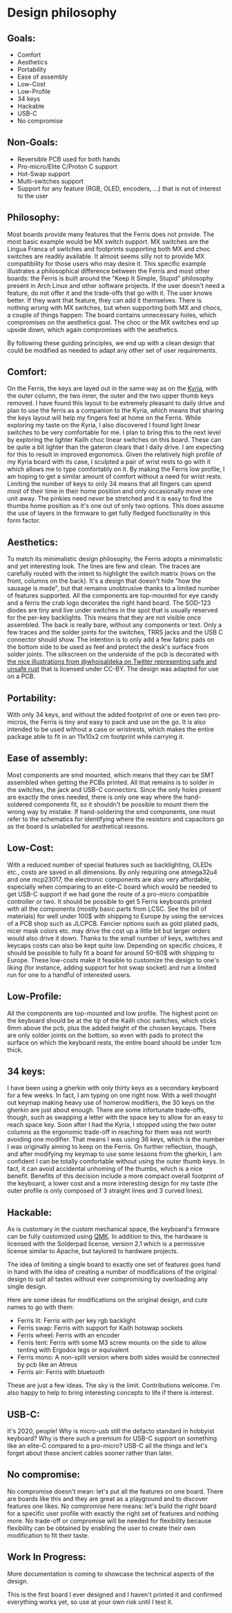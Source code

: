 Design philosophy
=================

Goals:
------
* Comfort
* Aesthetics
* Portability
* Ease of assembly
* Low-Cost
* Low-Profile
* 34 keys
* Hackable
* USB-C
* No compromise

Non-Goals:
----------
* Reversible PCB used for both hands
* Pro-micro/Elite C/Proton C support
* Hot-Swap support
* Multi-switches support
* Support for any feature (RGB, OLED, encoders, ...) that is not of interest to the user

Philosophy:
-----------
Most boards provide many features that the Ferris does not provide. The most basic example would be MX switch support. MX switches are the Lingua Franca of switches and footprints supporting both MX and choc switches are readily available. It almost seems silly not to provide MX compatibility for those users who may desire it.
This specific example illustrates a philosophical difference between the Ferris and most other boards: the Ferris is built around the "Keep It Simple, Stupid" philosophy present in Arch Linux and other software projects. If the user doesn't need a feature, do not offer it and the trade-offs that go with it. The user knows better. If they want that feature, they can add it themselves. There is nothing wrong with MX switches, but when supporting both MX and chocs, a couple of things happen: The board contains unnecessary holes, which compromises on the aesthetics goal. The choc or the MX switches end up upside down, which again compromises with the aesthetics.

By following these guiding principles, we end up with a clean design that could be modified as needed to adapt any other set of user requirements.

Comfort:
--------
On the Ferris, the keys are layed out in the same way as on the [Kyria](https://splitkb.com/products/kyria-pcb-kit), with the outer column, the two inner, the outer and the two upper thumb keys removed. I have found this layout to be extremely pleasant to daily drive and plan to use the ferris as a companion to the Kyria, which means that sharing the keys layout will help my fingers feel at home on the Ferris.
While exploring my taste on the Kyria, I also discovered I found light linear switches to be very comfortable for me. I plan to bring this to the next level by exploring the lighter Kailh choc linear switches on this board. These can be quite a bit lighter than the gateron clears that I daily drive. I am expecting for this to result in improved ergonomics.
Given the relatively high profile of my Kyria board with its case, I sculpted a pair of wrist rests to go with it which allows me to type comfortably on it. By making the Ferris low profile, I am hoping to get a similar amount of comfort without a need for wrist rests.
Limiting the number of keys to only 34 means that all fingers can spend most of their time in their home position and only occasionally move one unit away. The pinkies need never be stretched and it is easy to find the thumbs home position as it's one out of only two options. This does assume the use of layers in the firmware to get fully fledged functionality in this form factor.

Aesthetics:
-----------
To match its minimalistic design philosophy, the Ferris adopts a minimalistic and yet interesting look.
The lines are few and clean. The traces are carefully routed with the intent to highlight the switch matrix (rows on the front, columns on the back). It's a design that doesn't hide "how the sausage is made", but that remains unobtrusive thanks to a limited number of features supported.
All the components are top-mounted for eye candy and a ferris the crab logo decorates the right hand board.
The SOD-123 diodes are tiny and live under switches in the spot that is usually reserved for the per-key backlights. This means that they are not visible once assembled.
The back is really bare, without any components or text. Only a few traces and the solder joints for the switches, TRRS jacks and the USB C connector should show. The intention is to only add a few fabric pads on the bottom side to be used as feet and protect the desk's surface from solder joints.
The silkscreen on the underside of the pcb is decorated with [the nice illustrations from @whoisaldeka on Twitter representing safe and unsafe rust](https://twitter.com/whoisaldeka/status/674465785557860353) that is licensed under CC-BY. The design was adapted for use on a PCB.

Portability:
------------
With only 34 keys, and without the added footprint of one or even two pro-micros, the Ferris is tiny and easy to pack and use on the go. It is also intended to be used without a case or wristrests, which makes the entire package able to fit in an 11x10x2 cm footprint while carrying it.

Ease of assembly:
-----------------
Most components are smd mounted, which means that they can be SMT assembled when getting the PCBs printed. All that remains is to solder in the switches, the jack and USB-C connectors.
Since the only holes present are exactly the ones needed, there is only one way where the hand-soldered components fit, so it shouldn't be possible to mount them the wrong way by mistake.
If hand-soldering the smd components, one must refer to the schematics for identifying where the resistors and capacitors go as the board is unlabelled for aesthetical reasons.

Low-Cost:
---------
With a reduced number of special features such as backlighting, OLEDs etc., costs are saved in all dimensions. By only requiring one atmega32u4 and one mcp23017, the electronic components are also very affordable, especially when comparing to an elite-C board which would be needed to get USB-C support if we had gone the route of a pro-micro compatible controller or two.
It should be possible to get 5 Ferris keyboards printed with all the components (mostly basic parts from LCSC. See the bill of materials) for well under 100$ with shipping to Europe by using the services of a PCB shop such as JLCPCB. Fancier options such as gold plated pads, nicer mask colors etc. may drive the cost up a little bit but larger orders would also drive it down.
Thanks to the small number of keys, switches and keycaps costs can also be kept quite low. Depending on specific choices, it should be possible to fully fit a board for around 50-60$ with shipping to Europe.
These low-costs make it feasible to customize the design to one's liking (for instance, adding support for hot swap socket) and run a limited run for one to a handful of interested users.

Low-Profile:
------------
All the components are top-mounted and low profile. The highest point on the keyboard should be at the tip of the Kailh choc switches, which sticks 6mm above the pcb, plus the added height of the chosen keycaps.
There are only solder joints on the bottom, so even with pads to protect the surface on which the keyboard rests, the entire board should be under 1cm thick.

34 keys:
--------
I have been using a gherkin with only thirty keys as a secondary keyboard for a few weeks. In fact, I am typing on one right now. With a well thought out keymap making heavy use of homerow modifiers, the 30 keys on the gherkin are just about enough. There are some infortunate trade-offs, though, such as swapping a letter with the space key to allow for an easy to reach space key. Soon after I had the Kyria, I stopped using the two outer columns as the ergonomic trade-off in reaching for them was not worth avoiding one modifier. That means I was using 36 keys, which is the number I was originally aiming to keep on the Ferris. On further reflection, though, and after modifying my keymap to use some lessons from the gherkin, I am confident I can be totally comfortable without using the outer thumb keys. In fact, it can avoid accidental unhoming of the thumbs, which is a nice benefit. Benefits of this decision include a more compact overall footprint of the keyboard, a lower cost and a more interesting design for my taste (the outer profile is only composed of 3 straight lines and 3 curved lines).

Hackable:
---------
As is customary in the custom mechanical space, the keyboard's firmware can be fully customized using [QMK](https://github.com/qmk/qmk_firmware).
In addition to this, the hardware is licensed with the Solderpad license, version 2.1 which is a permissive license similar to Apache, but taylored to hardware projects.

The idea of limiting a single board to exactly one set of features goes hand in hand with the idea of creating a number of modifications of the original design to suit all tastes without ever compromising by overloading any single design.

Here are some ideas for modifications on the original design, and cute names to go with them:
* Ferris lit: Ferris with per key rgb backlight
* Ferris swap: Ferris with support for Kailh hotswap sockets
* Ferris wheel: Ferris with an encoder
* Ferris tent: Ferris with some M3 screw mounts on the side to allow tenting with Ergodox legs or equivalent
* Ferris mono: A non-split version where both sides would be connected by pcb like an Atreus
* Ferris air: Ferris with bluetooth

These are just a few ideas. The sky is the limit. Contributions welcome. I'm also happy to help to bring interesting concepts to life if there is interest.

USB-C:
------
It's 2020, people! Why is micro-usb still the defacto standard in hobbyist keyboard? Why is there such a premium for USB-C support on something like an elite-C compared to a pro-micro? USB-C all the things and let's forget about these ancient cables sooner rather than later.

No compromise:
--------------
No compromise doesn't mean: let's put all the features on one board. There are boards like this and they are great as a playground and to discover features one likes. No compromise here means: let's build the right board for a specific user profile with exactly the right set of features and nothing more. No trade-off or compromise will be needed for flexibility because flexibility can be obtained by enabling the user to create their own modification to fit their taste.

Work In Progress:
-----------------
More documentation is coming to showcase the technical aspects of the design.

This is the first board I ever designed and I haven't printed it and confirmed everything works yet, so use at your own risk until I test it.
